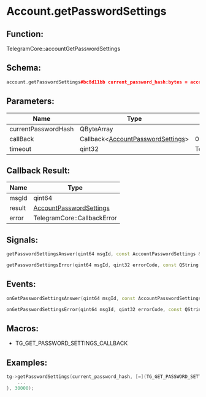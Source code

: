 # Account.getPasswordSettings

## Function:

TelegramCore::accountGetPasswordSettings

## Schema:

```c++
account.getPasswordSettings#bc8d11bb current_password_hash:bytes = account.PasswordSettings;
```
## Parameters:

|Name|Type|Default|
|----|----|-------|
|currentPasswordHash|QByteArray||
|callBack|Callback&lt;[AccountPasswordSettings](../../types/accountpasswordsettings.md)&gt;|0|
|timeout|qint32|TelegramCore::timeOut()|

## Callback Result:

|Name|Type|
|----|----|
|msgId|qint64|
|result|[AccountPasswordSettings](../../types/accountpasswordsettings.md)|
|error|TelegramCore::CallbackError|

## Signals:

```c++
getPasswordSettingsAnswer(qint64 msgId, const AccountPasswordSettings & result)
```
```c++
getPasswordSettingsError(qint64 msgId, qint32 errorCode, const QString &errorText)
```

## Events:

```c++
onGetPasswordSettingsAnswer(qint64 msgId, const AccountPasswordSettings & result)
```
```c++
onGetPasswordSettingsError(qint64 msgId, qint32 errorCode, const QString &errorText)
```

## Macros:

* TG_GET_PASSWORD_SETTINGS_CALLBACK

## Examples:

```c++
tg->getPasswordSettings(current_password_hash, [=](TG_GET_PASSWORD_SETTINGS_CALLBACK){
    ...
}, 30000);
```
